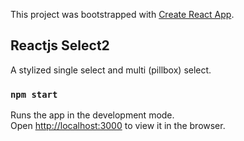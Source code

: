 This project was bootstrapped with [Create React App](https://github.com/facebook/create-react-app).

## Reactjs Select2

A stylized single select and multi (pillbox) select.

### `npm start`

Runs the app in the development mode.<br />
Open [http://localhost:3000](http://localhost:3000) to view it in the browser.
